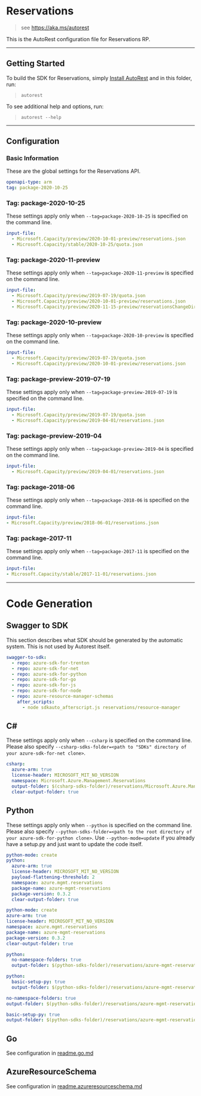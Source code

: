 # Reservations

> see https://aka.ms/autorest

This is the AutoRest configuration file for Reservations RP.

---

## Getting Started

To build the SDK for Reservations, simply [Install AutoRest](https://aka.ms/autorest/install) and in this folder, run:

> `autorest`

To see additional help and options, run:

> `autorest --help`

---

## Configuration

### Basic Information

These are the global settings for the Reservations API.

``` yaml
openapi-type: arm
tag: package-2020-10-25
```

### Tag: package-2020-10-25

These settings apply only when `--tag=package-2020-10-25` is specified on the command line.

``` yaml $(tag) == 'package-2020-10-25'
input-file:
  - Microsoft.Capacity/preview/2020-10-01-preview/reservations.json
  - Microsoft.Capacity/stable/2020-10-25/quota.json
```

### Tag: package-2020-11-preview

These settings apply only when `--tag=package-2020-11-preview` is specified on the command line.

```yaml $(tag) == 'package-2020-11-preview'
input-file:
  - Microsoft.Capacity/preview/2019-07-19/quota.json
  - Microsoft.Capacity/preview/2020-10-01-preview/reservations.json
  - Microsoft.Capacity/preview/2020-11-15-preview/reservationsChangeDirectory.json
```

### Tag: package-2020-10-preview

These settings apply only when `--tag=package-2020-10-preview` is specified on the command line.

```yaml $(tag) == 'package-2020-10-preview'
input-file:
  - Microsoft.Capacity/preview/2019-07-19/quota.json
  - Microsoft.Capacity/preview/2020-10-01-preview/reservations.json
```

### Tag: package-preview-2019-07-19

These settings apply only when `--tag=package-preview-2019-07-19` is specified on the command line.

```yaml $(tag) == 'package-preview-2019-07-19'
input-file:
  - Microsoft.Capacity/preview/2019-07-19/quota.json
  - Microsoft.Capacity/preview/2019-04-01/reservations.json
```

### Tag: package-preview-2019-04

These settings apply only when `--tag=package-preview-2019-04` is specified on the command line.

```yaml $(tag) == 'package-preview-2019-04'
input-file:
  - Microsoft.Capacity/preview/2019-04-01/reservations.json
```
### Tag: package-2018-06

These settings apply only when `--tag=package-2018-06` is specified on the command line.

``` yaml $(tag) == 'package-2018-06'
input-file:
- Microsoft.Capacity/preview/2018-06-01/reservations.json
```

### Tag: package-2017-11

These settings apply only when `--tag=package-2017-11` is specified on the command line.

``` yaml $(tag) == 'package-2017-11'
input-file:
- Microsoft.Capacity/stable/2017-11-01/reservations.json
```

---

# Code Generation

## Swagger to SDK

This section describes what SDK should be generated by the automatic system.
This is not used by Autorest itself.

``` yaml $(swagger-to-sdk)
swagger-to-sdk:
  - repo: azure-sdk-for-trenton
  - repo: azure-sdk-for-net
  - repo: azure-sdk-for-python
  - repo: azure-sdk-for-go
  - repo: azure-sdk-for-js
  - repo: azure-sdk-for-node
  - repo: azure-resource-manager-schemas
    after_scripts:
      - node sdkauto_afterscript.js reservations/resource-manager
```

## C#

These settings apply only when `--csharp` is specified on the command line.
Please also specify `--csharp-sdks-folder=<path to "SDKs" directory of your azure-sdk-for-net clone>`.

``` yaml $(csharp)
csharp:
  azure-arm: true
  license-header: MICROSOFT_MIT_NO_VERSION
  namespace: Microsoft.Azure.Management.Reservations
  output-folder: $(csharp-sdks-folder)/reservations/Microsoft.Azure.Management.Reservations/src/Generated
  clear-output-folder: true
```

## Python

These settings apply only when `--python` is specified on the command line.
Please also specify `--python-sdks-folder=<path to the root directory of your azure-sdk-for-python clone>`.
Use `--python-mode=update` if you already have a setup.py and just want to update the code itself.

``` yaml $(python) && !$(track2)
python-mode: create
python:
  azure-arm: true
  license-header: MICROSOFT_MIT_NO_VERSION
  payload-flattening-threshold: 2
  namespace: azure.mgmt.reservations
  package-name: azure-mgmt-reservations
  package-version: 0.3.2
  clear-output-folder: true
```
``` yaml $(python) && $(track2)
python-mode: create
azure-arm: true
license-header: MICROSOFT_MIT_NO_VERSION
namespace: azure.mgmt.reservations
package-name: azure-mgmt-reservations
package-version: 0.3.2
clear-output-folder: true
```

``` yaml $(python) && $(python-mode) == 'update' && !$(track2)
python:
  no-namespace-folders: true
  output-folder: $(python-sdks-folder)/reservations/azure-mgmt-reservations/azure/mgmt/reservations
```
``` yaml $(python) && $(python-mode) == 'create' && !$(track2)
python:
  basic-setup-py: true
  output-folder: $(python-sdks-folder)/reservations/azure-mgmt-reservations
```

``` yaml $(python) && $(python-mode) == 'update' && $(track2)
no-namespace-folders: true
output-folder: $(python-sdks-folder)/reservations/azure-mgmt-reservations/azure/mgmt/reservations
```
``` yaml $(python) && $(python-mode) == 'create' && $(track2)
basic-setup-py: true
output-folder: $(python-sdks-folder)/reservations/azure-mgmt-reservations
```

## Go

See configuration in [readme.go.md](./readme.go.md)

## AzureResourceSchema

See configuration in [readme.azureresourceschema.md](./readme.azureresourceschema.md)

